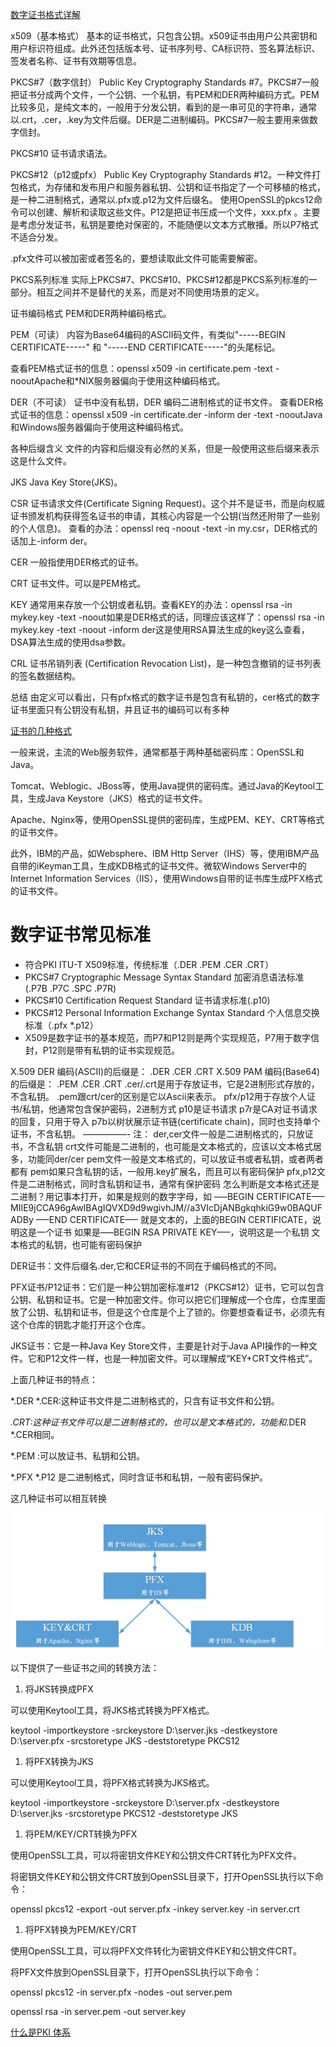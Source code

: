 [数字证书格式详解](https://blog.csdn.net/qq_30326609/article/details/128630764)

x509（基本格式）
基本的证书格式，只包含公钥。x509证书由用户公共密钥和用户标识符组成。此外还包括版本号、证书序列号、CA标识符、签名算法标识、签发者名称、证书有效期等信息。

PKCS#7（数字信封）
Public Key Cryptography Standards #7。PKCS#7一般把证书分成两个文件，一个公钥、一个私钥，有PEM和DER两种编码方式。PEM比较多见，是纯文本的，一般用于分发公钥，看到的是一串可见的字符串，通常以.crt，.cer，.key为文件后缀。DER是二进制编码。PKCS#7一般主要用来做数字信封。

PKCS#10
证书请求语法。

PKCS#12（p12或pfx）
Public Key Cryptography Standards #12。一种文件打包格式，为存储和发布用户和服务器私钥、公钥和证书指定了一个可移植的格式，是一种二进制格式，通常以.pfx或.p12为文件后缀名。
使用OpenSSL的pkcs12命令可以创建、解析和读取这些文件。P12是把证书压成一个文件，xxx.pfx 。主要是考虑分发证书，私钥是要绝对保密的，不能随便以文本方式散播。所以P7格式不适合分发。

.pfx文件可以被加密或者签名的，要想读取此文件可能需要解密。

PKCS系列标准
实际上PKCS#7、PKCS#10、PKCS#12都是PKCS系列标准的一部分。相互之间并不是替代的关系，而是对不同使用场景的定义。

证书编码格式
PEM和DER两种编码格式。

PEM（可读）
内容为Base64编码的ASCII码文件，有类似"-----BEGIN CERTIFICATE-----" 和 "-----END CERTIFICATE-----"的头尾标记。

查看PEM格式证书的信息：openssl x509 -in certificate.pem -text -nooutApache和*NIX服务器偏向于使用这种编码格式。

DER（不可读）
证书中没有私钥，DER 编码二进制格式的证书文件。
查看DER格式证书的信息：openssl x509 -in certificate.der -inform der -text -nooutJava和Windows服务器偏向于使用这种编码格式。

各种后缀含义
文件的内容和后缀没有必然的关系，但是一般使用这些后缀来表示这是什么文件。

JKS
Java Key Store(JKS)。

CSR
证书请求文件(Certificate Signing Request)。这个并不是证书，而是向权威证书颁发机构获得签名证书的申请，其核心内容是一个公钥(当然还附带了一些别的个人信息)。
查看的办法：openssl req -noout -text -in my.csr，DER格式的话加上-inform der。

CER
一般指使用DER格式的证书。

CRT
证书文件。可以是PEM格式。

KEY
通常用来存放一个公钥或者私钥。查看KEY的办法：openssl rsa -in mykey.key -text -noout如果是DER格式的话，同理应该这样了：openssl rsa -in mykey.key -text -noout -inform der这是使用RSA算法生成的key这么查看，DSA算法生成的使用dsa参数。

CRL
证书吊销列表 (Certification Revocation List)，是一种包含撤销的证书列表的签名数据结构。

总结
由定义可以看出，只有pfx格式的数字证书是包含有私钥的，cer格式的数字证书里面只有公钥没有私钥，并且证书的编码可以有多种


[证书的几种格式](https://www.dandelioncloud.cn/article/details/1353765347383586818)



一般来说，主流的Web服务软件，通常都基于两种基础密码库：OpenSSL和Java。

Tomcat、Weblogic、JBoss等，使用Java提供的密码库。通过Java的Keytool工具，生成Java Keystore（JKS）格式的证书文件。

Apache、Nginx等，使用OpenSSL提供的密码库，生成PEM、KEY、CRT等格式的证书文件。

此外，IBM的产品，如Websphere、IBM Http Server（IHS）等，使用IBM产品自带的iKeyman工具，生成KDB格式的证书文件。微软Windows Server中的Internet Information Services（IIS），使用Windows自带的证书库生成PFX格式的证书文件。

# 数字证书常见标准

- 符合PKI ITU-T X509标准，传统标准（.DER .PEM .CER .CRT）
- PKCS#7 Cryptographic Message Syntax Standard 加密消息语法标准(.P7B .P7C .SPC .P7R)
- PKCS#10 Certification Request Standard 证书请求标准(.p10)
- PKCS#12 Personal Information Exchange Syntax Standard 个人信息交换标准（.pfx *.p12）
- X509是数字证书的基本规范，而P7和P12则是两个实现规范，P7用于数字信封，P12则是带有私钥的证书实现规范。

X.509 DER 编码(ASCII)的后缀是： .DER .CER .CRT
X.509 PAM 编码(Base64)的后缀是： .PEM .CER .CRT
.cer/.crt是用于存放证书，它是2进制形式存放的，不含私钥。
.pem跟crt/cer的区别是它以Ascii来表示。
pfx/p12用于存放个人证书/私钥，他通常包含保护密码，2进制方式
p10是证书请求
p7r是CA对证书请求的回复，只用于导入
p7b以树状展示证书链(certificate chain)，同时也支持单个证书，不含私钥。
—————-
注：
der,cer文件一般是二进制格式的，只放证书，不含私钥
crt文件可能是二进制的，也可能是文本格式的，应该以文本格式居多，功能同der/cer
pem文件一般是文本格式的，可以放证书或者私钥，或者两者都有
pem如果只含私钥的话，一般用.key扩展名，而且可以有密码保护
pfx,p12文件是二进制格式，同时含私钥和证书，通常有保护密码
怎么判断是文本格式还是二进制？用记事本打开，如果是规则的数字字母，如
—–BEGIN CERTIFICATE—–
MIIE9jCCA96gAwIBAgIQVXD9d9wgivhJM//a3VIcDjANBgkqhkiG9w0BAQUFADBy
—–END CERTIFICATE—–
就是文本的，上面的BEGIN CERTIFICATE，说明这是一个证书
如果是—–BEGIN RSA PRIVATE KEY—–，说明这是一个私钥
文本格式的私钥，也可能有密码保护

DER证书：文件后缀名.der,它和CER证书的不同在于编码格式的不同。

PFX证书/P12证书：它们是一种公钥加密标准#12（PKCS#12）证书，它可以包含公钥、私钥和证书。它是一种加密文件。你可以把它们理解成一个仓库，仓库里面放了公钥、私钥和证书，但是这个仓库是个上了锁的。你要想查看证书，必须先有这个仓库的钥匙才能打开这个仓库。

JKS证书：它是一种Java Key Store文件，主要是针对于Java API操作的一种文件。它和P12文件一样，也是一种加密文件。可以理解成“KEY+CRT文件格式”。

上面几种证书的特点：

*.DER *.CER:这种证书文件是二进制格式的，只含有证书文件和公钥。

*.CRT:这种证书文件可以是二进制格式的，也可以是文本格式的，功能和*.DER *.CER相同。

*.PEM :可以放证书、私钥和公钥。

*.PFX *.P12 是二进制格式，同时含证书和私钥，一般有密码保护。

这几种证书可以相互转换

![watermark_type_ZmFuZ3poZW5naGVpdGk_shadow_10_text_aHR0cHM6Ly9ibG9nLmNzZG4ubmV0L3FxXzMzNTQzNjM0_size_16_color_FFFFFF_t_70](数字证书格式详解.assets/1611597771522.png)

以下提供了一些证书之间的转换方法：

1. 将JKS转换成PFX

可以使用Keytool工具，将JKS格式转换为PFX格式。

keytool -importkeystore -srckeystore D:\server.jks -destkeystore D:\server.pfx -srcstoretype JKS -deststoretype PKCS12

1. 将PFX转换为JKS

可以使用Keytool工具，将PFX格式转换为JKS格式。

keytool -importkeystore -srckeystore D:\server.pfx -destkeystore D:\server.jks -srcstoretype PKCS12 -deststoretype JKS

1. 将PEM/KEY/CRT转换为PFX

使用OpenSSL工具，可以将密钥文件KEY和公钥文件CRT转化为PFX文件。

将密钥文件KEY和公钥文件CRT放到OpenSSL目录下，打开OpenSSL执行以下命令：

openssl pkcs12 -export -out server.pfx -inkey server.key -in server.crt

1. 将PFX转换为PEM/KEY/CRT

使用OpenSSL工具，可以将PFX文件转化为密钥文件KEY和公钥文件CRT。

将PFX文件放到OpenSSL目录下，打开OpenSSL执行以下命令：

openssl pkcs12 -in server.pfx -nodes -out server.pem

openssl rsa -in server.pem -out server.key









[什么是PKI 体系](https://www.dandelioncloud.cn/article/details/1612453404137979906)



